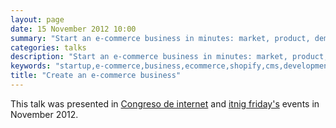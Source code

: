 ```yaml
---
layout: page
date: 15 November 2012 10:00
summary: "Start an e-commerce business in minutes: market, product, demand analysis or creation, tools, costs."
categories: talks
description: "Start an e-commerce business in minutes: market, product, demand analysis or creation, tools, costs."
keywords: "startup,e-commerce,business,ecommerce,shopify,cms,development,marketing,seo,sem"
title: "Create an e-commerce business"
---
```


<script async="true" class="speakerdeck-embed" data-id="4fa3cfc011b70131e2504a1c325d810d" src="//speakerdeck.com/assets/embed.js"> </script>

This talk was presented in [Congreso de internet](http://www.congresodeinternet.com/) and [itnig friday's](http://itnig.net/en/fridays) events in November 2012.
